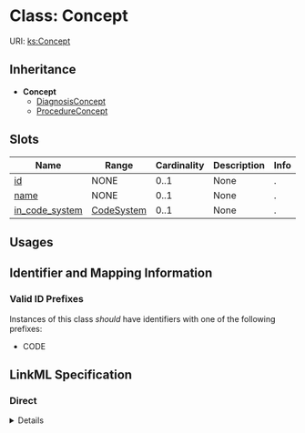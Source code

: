 # Class: Concept




URI: [ks:Concept](https://w3id.org/linkml/tests/kitchen_sink/Concept)




## Inheritance

* **Concept**
    * [DiagnosisConcept](DiagnosisConcept.md)
    * [ProcedureConcept](ProcedureConcept.md)




## Slots

| Name | Range | Cardinality | Description  | Info |
| ---  | --- | --- | --- | --- |
| [id](id.md) | NONE | 0..1 | None  | . |
| [name](name.md) | NONE | 0..1 | None  | . |
| [in_code_system](in_code_system.md) | [CodeSystem](CodeSystem.md) | 0..1 | None  | . |


## Usages



## Identifier and Mapping Information


### Valid ID Prefixes

Instances of this class *should* have identifiers with one of the following prefixes:

* CODE










## LinkML Specification

<!-- TODO: investigate https://stackoverflow.com/questions/37606292/how-to-create-tabbed-code-blocks-in-mkdocs-or-sphinx -->

### Direct

<details>
```yaml
name: Concept
id_prefixes:
- CODE
from_schema: https://w3id.org/linkml/tests/kitchen_sink
slots:
- id
- name
- in code system

```
</details>

### Induced

<details>
```yaml
name: Concept
id_prefixes:
- CODE
from_schema: https://w3id.org/linkml/tests/kitchen_sink
attributes:
  id:
    name: id
    from_schema: https://w3id.org/linkml/tests/core
    identifier: true
    alias: id
    owner: Concept
  name:
    name: name
    from_schema: https://w3id.org/linkml/tests/core
    alias: name
    owner: Concept
    required: false
  in code system:
    name: in code system
    from_schema: https://w3id.org/linkml/tests/kitchen_sink
    alias: in_code_system
    owner: Concept
    range: CodeSystem

```
</details>